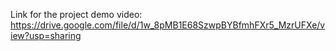 Link for the project demo video:
https://drive.google.com/file/d/1w_8pMB1E68SzwpBYBfmhFXr5_MzrUFXe/view?usp=sharing